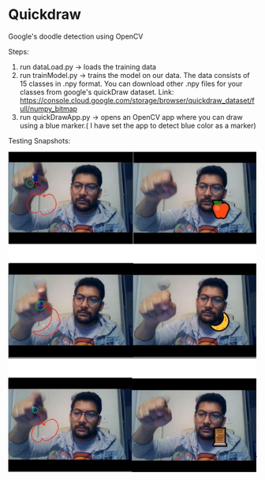 # Quickdraw
Google's doodle detection using OpenCV

Steps:
1. run dataLoad.py -> loads the training data
2. run trainModel.py -> trains the model on our data. The data consists of 15 classes in .npy format. You can download other .npy files for your classes from google's quickDraw dataset. Link: https://console.cloud.google.com/storage/browser/quickdraw_dataset/full/numpy_bitmap
3. run quickDrawApp.py -> opens an OpenCV app where you can draw using a blue marker.( I have set the app to detect blue color as a marker)


Testing Snapshots:


![alt text](/testingClasses.JPG)
